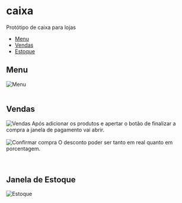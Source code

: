 # caixa
Protótipo de caixa para lojas
<ul>
  <li><a href="#Menu">Menu</a></li>
  <li><a href="#Vendas">Vendas</a></li>
  <li><a href="#Estoque">Estoque</a></li>
</ul>


<h2>Menu</h2>
<img src="https://user-images.githubusercontent.com/67676175/204076073-de47224e-d4a1-4f1a-a477-5c5e27a88fa5.png" alt="Menu">
<br><br>

<h2 id="vendas">Vendas</h2>
<img src="https://user-images.githubusercontent.com/67676175/204076094-b505f244-87b9-49c2-9927-b3fb884a35d1.png" alt="Vendas">
Após adicionar os produtos e apertar o botão de finalizar a compra a janela de pagamento vai abrir. <br>
<br>
<img src="https://user-images.githubusercontent.com/67676175/204076142-7d140ece-c933-4d1c-a3f8-bee42d3e4a0e.png" alt="Confirmar compra">
O desconto poder ser tanto em real quanto em porcentagem.
<br><br><br>


<h2 id="estoque">Janela de Estoque</h2>
<img src="https://user-images.githubusercontent.com/67676175/204076224-2f320b26-d22e-491a-a1a2-d9d17a25aa3a.png" alt="Estoque">
<br>
